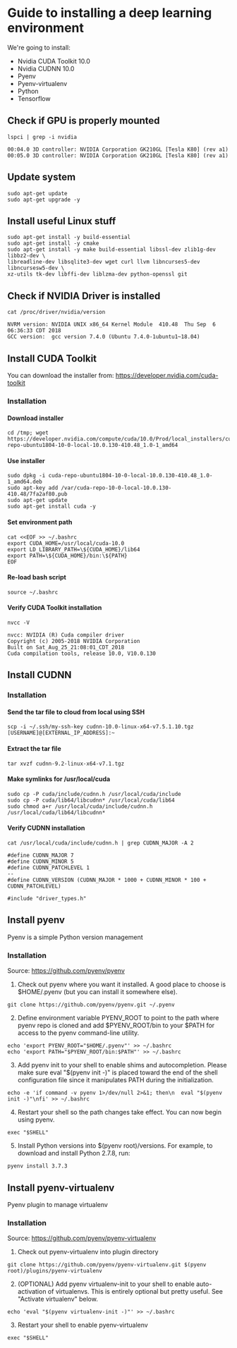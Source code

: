 # Guide to installing a deep learning environment
We're going to install:
- Nvidia CUDA Toolkit 10.0
- Nvidia CUDNN 10.0
- Pyenv
- Pyenv-virtualenv
- Python
- Tensorflow

## Check if GPU is properly mounted
```
lspci | grep -i nvidia

00:04.0 3D controller: NVIDIA Corporation GK210GL [Tesla K80] (rev a1)
00:05.0 3D controller: NVIDIA Corporation GK210GL [Tesla K80] (rev a1)
```

## Update system
```
sudo apt-get update
sudo apt-get upgrade -y
```

## Install useful Linux stuff
```
sudo apt-get install -y build-essential
sudo apt-get install -y cmake
sudo apt-get install -y make build-essential libssl-dev zlib1g-dev libbz2-dev \
libreadline-dev libsqlite3-dev wget curl llvm libncurses5-dev libncursesw5-dev \
xz-utils tk-dev libffi-dev liblzma-dev python-openssl git
```

## Check if NVIDIA Driver is installed
```
cat /proc/driver/nvidia/version

NVRM version: NVIDIA UNIX x86_64 Kernel Module  410.48  Thu Sep  6 06:36:33 CDT 2018
GCC version:  gcc version 7.4.0 (Ubuntu 7.4.0-1ubuntu1~18.04) 

```

## Install CUDA Toolkit
You can download the installer from: https://developer.nvidia.com/cuda-toolkit

### Installation
#### Download installer
```
cd /tmp; wget https://developer.nvidia.com/compute/cuda/10.0/Prod/local_installers/cuda-repo-ubuntu1804-10-0-local-10.0.130-410.48_1.0-1_amd64
```
#### Use installer
```
sudo dpkg -i cuda-repo-ubuntu1804-10-0-local-10.0.130-410.48_1.0-1_amd64.deb
sudo apt-key add /var/cuda-repo-10-0-local-10.0.130-410.48/7fa2af80.pub
sudo apt-get update
sudo apt-get install cuda -y
```
#### Set environment path
```
cat <<EOF >> ~/.bashrc
export CUDA_HOME=/usr/local/cuda-10.0
export LD_LIBRARY_PATH=\${CUDA_HOME}/lib64
export PATH=\${CUDA_HOME}/bin:\${PATH}
EOF
```
#### Re-load bash script
```
source ~/.bashrc
```
#### Verify CUDA Toolkit installation
```
nvcc -V

nvcc: NVIDIA (R) Cuda compiler driver
Copyright (c) 2005-2018 NVIDIA Corporation
Built on Sat_Aug_25_21:08:01_CDT_2018
Cuda compilation tools, release 10.0, V10.0.130
```

## Install CUDNN

### Installation
#### Send the tar file to cloud from local using SSH
```
scp -i ~/.ssh/my-ssh-key cudnn-10.0-linux-x64-v7.5.1.10.tgz [USERNAME]@[EXTERNAL_IP_ADDRESS]:~
```

#### Extract the tar file
```
tar xvzf cudnn-9.2-linux-x64-v7.1.tgz
```

#### Make symlinks for /usr/local/cuda
```
sudo cp -P cuda/include/cudnn.h /usr/local/cuda/include
sudo cp -P cuda/lib64/libcudnn* /usr/local/cuda/lib64
sudo chmod a+r /usr/local/cuda/include/cudnn.h /usr/local/cuda/lib64/libcudnn*
```

#### Verify CUDNN installation
```
cat /usr/local/cuda/include/cudnn.h | grep CUDNN_MAJOR -A 2

#define CUDNN_MAJOR 7
#define CUDNN_MINOR 5
#define CUDNN_PATCHLEVEL 1
--
#define CUDNN_VERSION (CUDNN_MAJOR * 1000 + CUDNN_MINOR * 100 + CUDNN_PATCHLEVEL)

#include "driver_types.h"
```

## Install pyenv
Pyenv is a simple Python version management

### Installation
Source: https://github.com/pyenv/pyenv

1. Check out pyenv where you want it installed. A good place to choose is $HOME/.pyenv (but you can install it somewhere else).
```
git clone https://github.com/pyenv/pyenv.git ~/.pyenv
```
2. Define environment variable PYENV_ROOT to point to the path where pyenv repo is cloned and add $PYENV_ROOT/bin to your $PATH for access to the pyenv command-line utility.
```
echo 'export PYENV_ROOT="$HOME/.pyenv"' >> ~/.bashrc
echo 'export PATH="$PYENV_ROOT/bin:$PATH"' >> ~/.bashrc
```
3. Add pyenv init to your shell to enable shims and autocompletion. Please make sure eval "$(pyenv init -)" is placed toward the end of the shell configuration file since it manipulates PATH during the initialization.
```
echo -e 'if command -v pyenv 1>/dev/null 2>&1; then\n  eval "$(pyenv init -)"\nfi' >> ~/.bashrc
```
4. Restart your shell so the path changes take effect. You can now begin using pyenv.
```
exec "$SHELL"
```
5. Install Python versions into $(pyenv root)/versions. For example, to download and install Python 2.7.8, run:
```
pyenv install 3.7.3
```

## Install pyenv-virtualenv
Pyenv plugin to manage virtualenv

### Installation
Source: https://github.com/pyenv/pyenv-virtualenv

1. Check out pyenv-virtualenv into plugin directory
```
git clone https://github.com/pyenv/pyenv-virtualenv.git $(pyenv root)/plugins/pyenv-virtualenv
```
2. (OPTIONAL) Add pyenv virtualenv-init to your shell to enable auto-activation of virtualenvs. This is entirely optional but pretty useful. See "Activate virtualenv" below.
```
echo 'eval "$(pyenv virtualenv-init -)"' >> ~/.bashrc
```
3. Restart your shell to enable pyenv-virtualenv
```
exec "$SHELL"
```